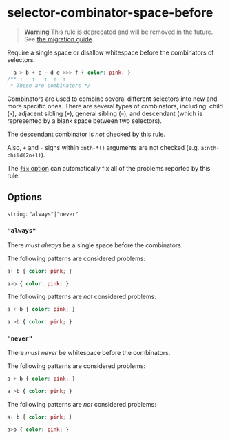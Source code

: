 # selector-combinator-space-before

> **Warning** This rule is deprecated and will be removed in the future. See [the migration guide](../../../docs/migration-guide/to-15.md).

Require a single space or disallow whitespace before the combinators of selectors.

<!-- prettier-ignore -->
```css
  a > b + c ~ d e >>> f { color: pink; }
/** ↑   ↑   ↑  ↑  ↑
 * These are combinators */
```

Combinators are used to combine several different selectors into new and more specific ones. There are several types of combinators, including: child (`>`), adjacent sibling (`+`), general sibling (`~`), and descendant (which is represented by a blank space between two selectors).

The descendant combinator is _not_ checked by this rule.

Also, `+` and `-` signs within `:nth-*()` arguments are not checked (e.g. `a:nth-child(2n+1)`).

The [`fix` option](../../../docs/user-guide/usage/options.md#fix) can automatically fix all of the problems reported by this rule.

## Options

`string`: `"always"|"never"`

### `"always"`

There _must always_ be a single space before the combinators.

The following patterns are considered problems:

<!-- prettier-ignore -->
```css
a+ b { color: pink; }
```

<!-- prettier-ignore -->
```css
a>b { color: pink; }
```

The following patterns are _not_ considered problems:

<!-- prettier-ignore -->
```css
a + b { color: pink; }
```

<!-- prettier-ignore -->
```css
a >b { color: pink; }
```

### `"never"`

There _must never_ be whitespace before the combinators.

The following patterns are considered problems:

<!-- prettier-ignore -->
```css
a + b { color: pink; }
```

<!-- prettier-ignore -->
```css
a >b { color: pink; }
```

The following patterns are _not_ considered problems:

<!-- prettier-ignore -->
```css
a+ b { color: pink; }
```

<!-- prettier-ignore -->
```css
a>b { color: pink; }
```

